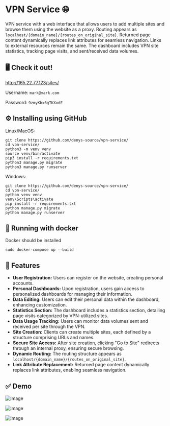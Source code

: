 # VPN Service 🌐

VPN service with a web interface that allows users to add multiple sites and browse them using the website as a proxy. Routing appears as `localhost/{domain_name}/{routes_on_original_site}`. Returned page content dynamically replaces link attributes for seamless navigation. Links to external resources remain the same. The dashboard includes VPN site statistics, tracking page visits, and sent/received data volumes.

## 🖥️ Check it out!

http://165.22.77.123/sites/

Username: `mark@mark.com`

Password: `9zmyKbx6gTKXxdE`

## ⚙️ Installing using GitHub

Linux/MacOS:

```shell
git clone https://github.com/denys-source/vpn-service/
cd vpn-service/
python3 -m venv venv
source venv/bin/activate
pip3 install -r requirements.txt
python3 manage.py migrate
python3 manage.py runserver
```

Windows:
```shell
git clone https://github.com/denys-source/vpn-service/
cd vpn-service/
python venv venv
venv\Scripts\activate
pip install -r requirements.txt
python manage.py migrate
python manage.py runserver
```

## 🐳 Running with docker

Docker should be installed
```shell
sudo docker-compose up --build
```

## 📍 Features

- **User Registration:** Users can register on the website, creating personal accounts.
- **Personal Dashboards:** Upon registration, users gain access to personalized dashboards for managing their information.
- **Data Editing:** Users can edit their personal data within the dashboard, enhancing customization.
- **Statistics Section:** The dashboard includes a statistics section, detailing page visits categorized by VPN-utilized sites.
- **Data Usage Tracking:** Users can monitor data volumes sent and received per site through the VPN.
- **Site Creation:** Clients can create multiple sites, each defined by a structure comprising URLs and names.
- **Secure Site Access:** After site creation, clicking "Go to Site" redirects through an internal proxy, ensuring secure browsing.
- **Dynamic Routing:** The routing structure appears as `localhost/{domain_name}/{routes_on_original_site}`.
- **Link Attribute Replacement:** Returned page content dynamically replaces link attributes, enabling seamless navigation.

## ✅ Demo

![image](https://github.com/denys-source/vpn-service/assets/72623693/433a06de-19ff-47f1-81e1-f3f9067888ff)

![image](https://github.com/denys-source/vpn-service/assets/72623693/4e4fba55-b5fc-453c-8f39-c468fc53da82)

![image](https://github.com/denys-source/vpn-service/assets/72623693/d696727c-d14f-45cd-8ee7-c26a4b57b51e)
